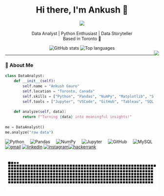 <h1 align="center">Hi there, I'm Ankush 👋</h1>

<p align="center">
  <img src="https://media.giphy.com/media/26ufdipQqU2lhNA4g/giphy.gif" width="200"/>
</p>

<p align="center">
  Data Analyst | Python Enthusiast | Data Storyteller<br>
  Based in Toronto 🍁
</p>

<div align="center">
  <img src="https://github-readme-stats.vercel.app/api?username=Ankush-Gauro&hide_title=false&hide_rank=false&show_icons=true&include_all_commits=true&count_private=true&disable_animations=false&theme=radical&locale=en&hide_border=false" height="150" alt="GitHub stats"  />
  <img src="https://github-readme-stats.vercel.app/api/top-langs?username=Ankush-Gauro&locale=en&hide_title=false&layout=compact&card_width=320&langs_count=5&theme=radical&hide_border=false" height="150" alt="Top languages"  />
</div>

<img align="right" height="150" src="https://media4.giphy.com/media/v1.Y2lkPTc5MGI3NjExbnBkcnlrc3Jrem9wOWpuOHpmMzBtOG43Zzh0ZTBmMGN5cWNzOTB2bCZlcD12MV9pbnRlcm5hbF9naWZfYnlfaWQmY3Q9Zw/DOcAEJMV7VkyRyw4uz/giphy.gif"  />

---

### 🧠 About Me

```python
class DataAnalyst:
    def __init__(self):
        self.name = "Ankush Gauro"
        self.location = "Toronto, Canada"
        self.skills = ["Python", "Pandas", "NumPy", "Matplotlib", "Seaborn", "Data Visualization", "Machine Learning"]
        self.tools = ["Jupyter", "VSCode", "GitHub", "Tableau", "SQL"]

    def analyze(self, data):
        return f"Turning {data} into meaningful insights!"

me = DataAnalyst()
me.analyze("raw data")
```

<div align="left"> <img src="https://cdn.jsdelivr.net/gh/devicons/devicon/icons/python/python-original.svg" height="30" alt="Python" /> <img width="12" /> <img src="https://cdn.jsdelivr.net/gh/devicons/devicon/icons/pandas/pandas-original.svg" height="30" alt="Pandas" /> <img width="12" /> <img src="https://cdn.jsdelivr.net/gh/devicons/devicon/icons/numpy/numpy-original.svg" height="30" alt="NumPy" /> <img width="12" /> <img src="https://cdn.jsdelivr.net/gh/devicons/devicon/icons/jupyter/jupyter-original.svg" height="30" alt="Jupyter" /> <img width="12" /> <img src="https://cdn.jsdelivr.net/gh/devicons/devicon/icons/github/github-original.svg" height="30" alt="GitHub" /> <img width="12" /> <img src="https://cdn.jsdelivr.net/gh/devicons/devicon/icons/mysql/mysql-original.svg" height="30" alt="MySQL" /> </div>

<div align="left"> <a href="mailto:ajank1yu@gmail.com"><img src="https://img.shields.io/static/v1?message=Gmail&logo=gmail&label=&color=D14836&logoColor=white&labelColor=&style=for-the-badge" height="35" alt="gmail" /></a> <a href="www.linkedin.com/in/ankush-gauro-80ba6b226"><img src="https://img.shields.io/static/v1?message=LinkedIn&logo=linkedin&label=&color=0077B5&logoColor=white&labelColor=&style=for-the-badge" height="35" alt="linkedin" /></a> <a href="https://www.instagram.com/its_ankush.18"><img src="https://img.shields.io/static/v1?message=Instagram&logo=instagram&label=&color=E4405F&logoColor=white&labelColor=&style=for-the-badge" height="35" alt="instagram" /></a><a href="https://www.hackerrank.com/profile/ajank1yu"><img src="https://img.shields.io/static/v1?message=HackerRank&logo=hackerrank&label=&color=2EC866&logoColor=white&labelColor=&style=for-the-badge" height="35" alt="hackerrank" height="35" alt="discord" /></a> </div>


<br clear="both"> <img src="https://raw.githubusercontent.com/Ankush-Gauro/Ankush-Gauro/output/snake.svg" alt="Snake animation" />
